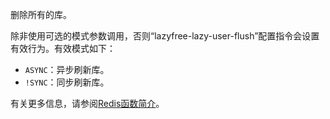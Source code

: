 删除所有的库。

除非使用可选的模式参数调用，否则“lazyfree-lazy-user-flush”配置指令会设置有效行为。有效模式如下：

* `ASYNC`：异步刷新库。
* `!SYNC`：同步刷新库。

有关更多信息，请参阅[Redis函数简介](/topics/functions-intro)。
